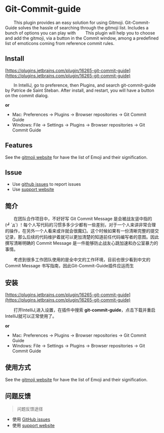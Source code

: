 # Git-Commit-guide

&emsp;&emsp;This plugin provides an easy solution for using Gitmoji. Git-Commit-Guide solves the hassle of searching
through the gitmoji list. Includes a bunch of options you can play with &emsp;&emsp;This plugin will help you to choose
and add the gitmoji, via a button in the Commit window, among a predefined list of emoticons coming from reference
commit rules.

## Install

[https://plugins.jetbrains.com/plugin/16265-git-commit-guide](https://plugins.jetbrains.com/plugin/16265-git-commit-guide)

&emsp;&emsp;In IntelliJ, go to preference, then Plugins, and search git-commit-guide by Patrice de Saint Steban. After
install, and restart, you will have a button on the commit dialog.

**or**

- Mac: Preferences -> Plugins -> Browser repositories -> Git Commit Guide
- Windows: File -> Settings -> Plugins -> Browser repositories -> Git Commit Guide

## Features

See the [gitmoji website](https://gitmoji.dev/) for have the list of Emoji and their signification.

## Issue

- Use [github issues](https://github.com/DandelionAdmin/git-commit-guide/issues) to report issues
- Use [support website](https://support.qq.com/products/314696)

## 简介

&emsp;&emsp;在团队合作项目中，不好好写 Git Commit Message 是会被战友竖中指的 (┛`д´)
！每个人写代码的习惯多多少少都有一些差别，对于一个人来讲非常合理的操作，在另外一个人看来或许就会很魔幻。这个时候如果有一份清晰完整的提交记录，那么后续的代码维护着就可以更加清楚的知道前任代码编写者的意图。因此撰写清晰明确的 Commit
Message 是一件能够防止战友心跳加速和办公室暴力的事情。

&emsp;&emsp;考虑到很多工作团队使用的是全中文的工作环境，目前也很少看到中文的 Commit Message 书写指南，因此Git-Commit-Guide插件应运而生

## 安装

[https://plugins.jetbrains.com/plugin/16265-git-commit-guide](https://plugins.jetbrains.com/plugin/16265-git-commit-guide)

&emsp;&emsp;打开IntelliJ,进入设置，在插件中搜索 **git-commit-guide**，点击下载并重启IntelliJ就可以正常使用了。

**or**

- Mac: Preferences -> Plugins -> Browser repositories -> Git Commit Guide
- Windows: File -> Settings -> Plugins -> Browser repositories -> Git Commit Guide

## 使用方式

See the [gitmoji website](https://gitmoji.dev/) for have the list of Emoji and their signification.

## 问题反馈

> 问题反馈途径

- 使用 [GitHub issues](https://github.com/DandelionAdmin/git-commit-guide/issues)
- 使用 [support website](https://support.qq.com/products/314696)